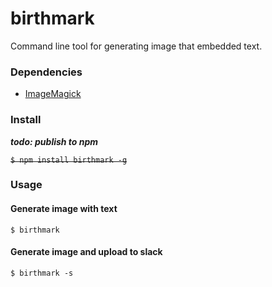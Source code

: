 birthmark
====
Command line tool for generating image that embedded text.

### Dependencies
- [ImageMagick](https://github.com/ImageMagick/ImageMagick "ImageMagick")

### Install
***todo: publish to npm***

~~`$ npm install birthmark -g`~~

### Usage
#### Generate image with text
`$ birthmark`

#### Generate image and upload to slack
`$ birthmark -s`
